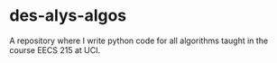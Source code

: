 # des-alys-algos
A repository where I write python code for all algorithms taught in the course EECS 215 at UCI.

